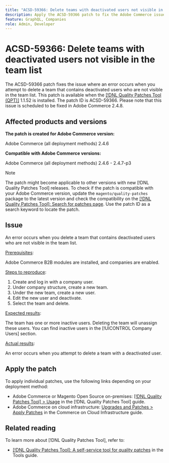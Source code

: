 ```yaml
---
title: "ACSD-59366: Delete teams with deactivated users not visible in the team list"
description: Apply the ACSD-59366 patch to fix the Adobe Commerce issue where an error occurs when you attempt deleting a team that contains deactivated users who are not visible in the team list.
feature: GraphQL, Companies
role: Admin, Developer
---
```

# ACSD-59366: Delete teams with deactivated users not visible in the team list

The ACSD-59366 patch fixes the issue where an error occurs when you attempt to delete a team that contains deactivated users who are not visible in the team list. This patch is available when the [[!DNL Quality Patches Tool (QPT)]](/help/tools/quality-patches-tool/quality-patches-tool-to-self-serve-quality-patches.md) 1.1.52 is installed. The patch ID is ACSD-59366. Please note that this issue is scheduled to be fixed in Adobe Commerce 2.4.8.

## Affected products and versions

**The patch is created for Adobe Commerce version:**

Adobe Commerce (all deployment methods) 2.4.6

**Compatible with Adobe Commerce versions:**

Adobe Commerce (all deployment methods) 2.4.6 - 2.4.7-p3

>[!NOTE]
>
>The patch might become applicable to other versions with new [!DNL Quality Patches Tool] releases. To check if the patch is compatible with your Adobe Commerce version, update the `magento/quality-patches` package to the latest version and check the compatibility on the [[!DNL Quality Patches Tool]: Search for patches page](https://experienceleague.adobe.com/tools/commerce-quality-patches/index.html). Use the patch ID as a search keyword to locate the patch.

## Issue

An error occurs when you delete a team that contains deactivated users who are not visible in the team list.

<u>Prerequisites</u>:

Adobe Commerce B2B modules are installed, and companies are enabled.

<u>Steps to reproduce</u>:

1. Create and log in with a company user.
1. Under company structure, create a new team.
1. Under the new team, create a new user.
1. Edit the new user and deactivate. 
1. Select the team and delete.

<u>Expected results</u>:

The team has one or more inactive users. Deleting the team will unassign these users. You can find inactive users in the [!UICONTROL Company Users] section.

<u>Actual results</u>:

An error occurs when you attempt to delete a team with a deactivated user.

## Apply the patch

To apply individual patches, use the following links depending on your deployment method:

* Adobe Commerce or Magento Open Source on-premises: [[!DNL Quality Patches Tool] > Usage](/help/tools/quality-patches-tool/usage.md) in the [!DNL Quality Patches Tool] guide.
* Adobe Commerce on cloud infrastructure: [Upgrades and Patches > Apply Patches](https://experienceleague.adobe.com/docs/commerce-cloud-service/user-guide/develop/upgrade/apply-patches.html) in the Commerce on Cloud Infrastructure guide.

## Related reading

To learn more about [!DNL Quality Patches Tool], refer to:

* [[!DNL Quality Patches Tool]: A self-service tool for quality patches](/help/tools/quality-patches-tool/quality-patches-tool-to-self-serve-quality-patches.md) in the Tools guide.


